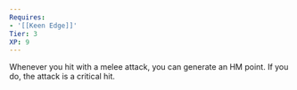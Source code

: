 ```yaml
---
Requires:
- '[[Keen Edge]]'
Tier: 3
XP: 9
---
```


Whenever you hit with a melee attack, you can generate an HM point. If you do, the attack is a critical hit.